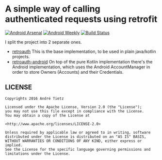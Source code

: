 # A simple way of calling authenticated requests using retrofit

[![Android Arsenal](https://img.shields.io/badge/Android%20Arsenal-retroauth-brightgreen.svg?style=flat)](http://android-arsenal.com/details/1/2195)
[![Android Weekly](http://img.shields.io/badge/Android%20Weekly-%23163-2CB3E5.svg?style=flat)](http://androidweekly.net/issues/issue-163)
[![Build Status](https://app.bitrise.io/app/333d6e2bdd7d7306/status.svg?token=XiPwuCStRxgZFLtYToFKTg&branch=master)](https://app.bitrise.io/app/333d6e2bdd7d7306)

I split the project into 2 separate ones.

 * [retroauth](retroauth)
  This is the base implementation, to be used in plain java/kotlin projects.
 * [retroauth-android](retroauth-android/)
  On top of the pure Kotlin implementation there's the Android implementation, which uses the
Android AccountManager in order to store Owners (Accounts) and their Credentials.

## LICENSE
```
Copyrights 2016 André Tietz

Licensed under the Apache License, Version 2.0 (the "License");
you may not use this file except in compliance with the License.
You may obtain a copy of the License at

<http://www.apache.org/licenses/LICENSE-2.0>

Unless required by applicable law or agreed to in writing, software
distributed under the License is distributed on an "AS IS" BASIS,
WITHOUT WARRANTIES OR CONDITIONS OF ANY KIND, either express or implied.
See the License for the specific language governing permissions and
limitations under the License.
```
